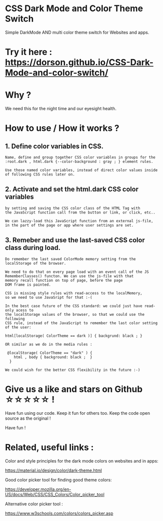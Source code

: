 # CSS Dark Mode and Color Theme Switch
Simple DarkMode AND multi color theme switch for Websites and apps.

# Try it here : https://dorson.github.io/CSS-Dark-Mode-and-color-switch/


# Why ?
 We need this for the night time and our eyesight health.
 

# How to use  / How it works ?
 
 ## 1. Define color variables in CSS.
    Name, define and group together CSS color variables in groups for the
    :root.dark , html.dark {--color-background : gray ; } element rules.
    
    Use those named color variables, instead of direct color values inside
    of following CSS rules later on.
    
    
 ## 2. Activate and set the html.dark CSS color variables
    by setting and saving the CSS color class of the HTML Tag with
    the JavaScript function call from the button or link, or click, etc..
    
    We can lazzy-load this JavaScript function from an external js-file,
    in the part of the page or app where user settings are set.
 
 
 ## 3. Remeber and use the last-saved CSS color class during load.
    Do remember the last saved ColorMode memory setting from the
    localStorage of the browser.
 
    We need to do that on every page load with an event call of the JS
    RememberClasses() functon. We can use the js-file with that
    memory recall function on top of page, before the page
    DOM frame is painted.
    
    CSS is missing style rules with read-access to the localMemory,
    so we need to use JavaSript for that :-(
    
    In the best case future of the CSS standard: we could just have read-only acess to
    the localStorage values of the browser, so that we could use the following
    CSS rule, instead of the JavaScript to remember the last color setting of the user:
    
    html[localStorage( ColorTheme == dark )] { backgrund: black ; }
    
    OR similar as we do in the media rules :

     @localStorage( ColorTheme == "dark" ) {
        html , body { background: black ;  }
      }
    
    We could wish for the better CSS flexibility in the future :-)
    

# Give us a like and stars on Github ☆☆☆☆☆ !

Have fun using our code. Keep it fun for others too.
Keep the code open source as the original !

Have fun ! 
 
 

# Related, useful links :

Color and style principles for the dark mode colors on websites and in apps:

https://material.io/design/color/dark-theme.html


Good color picker tool for finding good theme colors:

https://developer.mozilla.org/en-US/docs/Web/CSS/CSS_Colors/Color_picker_tool


Alternative color picker tool :

https://www.w3schools.com/colors/colors_picker.asp
